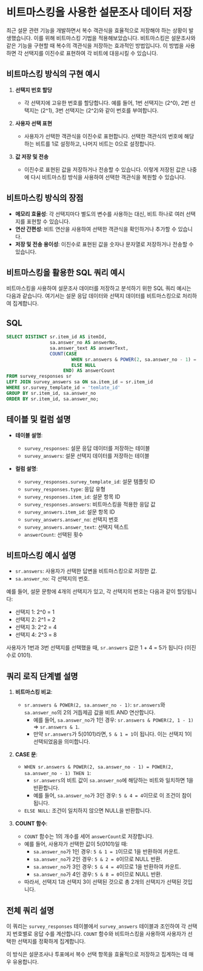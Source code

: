 # 비트마스킹을 사용한 설문조사 데이터 저장

최근 설문 관련 기능을 개발하면서 복수 객관식을 효율적으로 저장해야 하는 상황이 발생했습니다. 이를 위해 비트마스킹 기법을 적용해보았습니다. 비트마스킹은 설문조사와 같은 기능을 구현할 때 복수의 객관식을 저장하는 효과적인 방법입니다. 이 방법을 사용하면 각 선택지를 이진수로 표현하여 각 비트에 대응시킬 수 있습니다.

## 비트마스킹 방식의 구현 예시

1. **선택지 번호 할당**

   - 각 선택지에 고유한 번호를 할당합니다. 예를 들어, 1번 선택지는 \(2^0\), 2번 선택지는 \(2^1\), 3번 선택지는 \(2^2\)와 같이 번호를 부여합니다.

2. **사용자 선택 표현**

   - 사용자가 선택한 객관식을 이진수로 표현합니다. 선택한 객관식의 번호에 해당하는 비트를 1로 설정하고, 나머지 비트는 0으로 설정합니다.

3. **값 저장 및 전송**
   - 이진수로 표현된 값을 저장하거나 전송할 수 있습니다. 이렇게 저장된 값은 나중에 다시 비트마스킹 방식을 사용하여 선택한 객관식을 복원할 수 있습니다.

## 비트마스킹 방식의 장점

- **메모리 효율성**: 각 선택지마다 별도의 변수를 사용하는 대신, 비트 하나로 여러 선택지를 표현할 수 있습니다.
- **연산 간편성**: 비트 연산을 사용하여 선택한 객관식을 확인하거나 추가할 수 있습니다.
- **저장 및 전송 용이성**: 이진수로 표현된 값을 숫자나 문자열로 저장하거나 전송할 수 있습니다.

## 비트마스킹을 활용한 SQL 쿼리 예시

비트마스킹을 사용하여 설문조사 데이터를 저장하고 분석하기 위한 SQL 쿼리 예시는 다음과 같습니다. 여기서는 설문 응답 데이터와 선택지 데이터를 비트마스킹으로 처리하여 집계합니다.

## SQL

```sql
SELECT DISTINCT sr.item_id AS itemId,
                sa.answer_no AS answerNo,
                sa.answer_text AS answerText,
                COUNT(CASE
                        WHEN sr.answers & POWER(2, sa.answer_no - 1) = POWER(2, sa.answer_no - 1) THEN 1
                        ELSE NULL
                     END) AS answerCount
FROM survey_responses sr
LEFT JOIN survey_answers sa ON sa.item_id = sr.item_id
WHERE sr.survey_template_id = 'temlate_id'
GROUP BY sr.item_id, sa.answer_no
ORDER BY sr.item_id, sa.answer_no;
```

## 테이블 및 컬럼 설명

- **테이블 설명**:

  - `survey_responses`: 설문 응답 데이터를 저장하는 테이블
  - `survey_answers`: 설문 선택지 데이터를 저장하는 테이블

- **컬럼 설명**:
  - `survey_responses.survey_template_id`: 설문 템플릿 ID
  - `survey_responses.type`: 응답 유형
  - `survey_responses.item_id`: 설문 항목 ID
  - `survey_responses.answers`: 비트마스킹을 적용한 응답 값
  - `survey_answers.item_id`: 설문 항목 ID
  - `survey_answers.answer_no`: 선택지 번호
  - `survey_answers.answer_text`: 선택지 텍스트
  - `answerCount`: 선택된 횟수

## 비트마스킹 예시 설명

- `sr.answers`: 사용자가 선택한 답변을 비트마스킹으로 저장한 값.
- `sa.answer_no`: 각 선택지의 번호.

예를 들어, 설문 문항에 4개의 선택지가 있고, 각 선택지의 번호는 다음과 같이 할당됩니다:

- 선택지 1: 2^0 = 1
- 선택지 2: 2^1 = 2
- 선택지 3: 2^2 = 4
- 선택지 4: 2^3 = 8

사용자가 1번과 3번 선택지를 선택했을 때, `sr.answers` 값은 1 + 4 = 5가 됩니다 (이진수로 0101).

## 쿼리 로직 단계별 설명

1. **비트마스킹 비교**:

   - `sr.answers & POWER(2, sa.answer_no - 1)`: `sr.answers`와 `sa.answer_no`의 2의 거듭제곱 값을 비트 AND 연산합니다.
     - 예를 들어, `sa.answer_no`가 1인 경우: `sr.answers & POWER(2, 1 - 1)` => `sr.answers & 1`.
     - 만약 `sr.answers`가 5(0101)라면, `5 & 1 = 1`이 됩니다. 이는 선택지 1이 선택되었음을 의미합니다.

2. **CASE 문**:

   - `WHEN sr.answers & POWER(2, sa.answer_no - 1) = POWER(2, sa.answer_no - 1) THEN 1`:
     - `sr.answers`의 비트 값이 `sa.answer_no`에 해당하는 비트와 일치하면 1을 반환합니다.
     - 예를 들어, `sa.answer_no`가 3인 경우: `5 & 4 = 4`이므로 이 조건이 참이 됩니다.
   - `ELSE NULL`: 조건이 일치하지 않으면 NULL을 반환합니다.

3. **COUNT 함수**:
   - `COUNT` 함수는 1의 개수를 세어 `answerCount`로 저장합니다.
   - 예를 들어, 사용자가 선택한 값이 5(0101)일 때:
     - `sa.answer_no`가 1인 경우: `5 & 1 = 1`이므로 1을 반환하여 카운트.
     - `sa.answer_no`가 2인 경우: `5 & 2 = 0`이므로 NULL 반환.
     - `sa.answer_no`가 3인 경우: `5 & 4 = 4`이므로 1을 반환하여 카운트.
     - `sa.answer_no`가 4인 경우: `5 & 8 = 0`이므로 NULL 반환.
   - 따라서, 선택지 1과 선택지 3이 선택된 것으로 총 2개의 선택지가 선택된 것입니다.

## 전체 쿼리 설명

이 쿼리는 `survey_responses` 테이블에서 `survey_answers` 테이블과 조인하여 각 선택지 번호별로 응답 수를 계산합니다. `COUNT` 함수와 비트마스킹을 사용하여 사용자가 선택한 선택지를 정확하게 집계합니다.

이 방식은 설문조사나 투표에서 복수 선택 항목을 효율적으로 저장하고 집계하는 데 매우 유용합니다.
